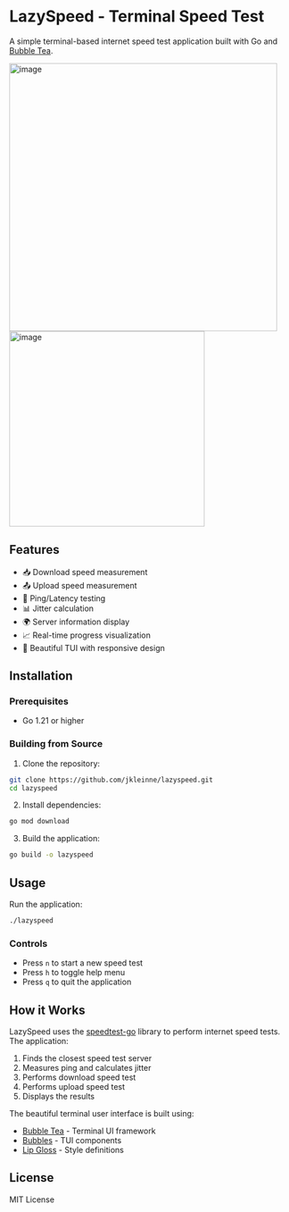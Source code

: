 # LazySpeed - Terminal Speed Test

A simple terminal-based internet speed test application built with Go and [Bubble Tea](https://github.com/charmbracelet/bubbletea).

<img width="480" alt="image" src="https://github.com/user-attachments/assets/2988d63e-3fcf-42de-83f2-9bce5e00106f" />
<img width="350" alt="image" src="https://github.com/user-attachments/assets/91a25e2b-3ef0-4d12-b2f0-4a18fff67c84" />


## Features

- 📥 Download speed measurement
- 📤 Upload speed measurement
- 🔄 Ping/Latency testing
- 📊 Jitter calculation
- 🌍 Server information display
- 📈 Real-time progress visualization
- 🎨 Beautiful TUI with responsive design

## Installation

### Prerequisites

- Go 1.21 or higher

### Building from Source

1. Clone the repository:
```bash
git clone https://github.com/jkleinne/lazyspeed.git
cd lazyspeed
```

2. Install dependencies:
```bash
go mod download
```

3. Build the application:
```bash
go build -o lazyspeed
```

## Usage

Run the application:
```bash
./lazyspeed
```

### Controls

- Press `n` to start a new speed test
- Press `h` to toggle help menu
- Press `q` to quit the application

## How it Works

LazySpeed uses the [speedtest-go](https://github.com/showwin/speedtest-go) library to perform internet speed tests. The application:

1. Finds the closest speed test server
2. Measures ping and calculates jitter
3. Performs download speed test
4. Performs upload speed test
5. Displays the results

The beautiful terminal user interface is built using:
- [Bubble Tea](https://github.com/charmbracelet/bubbletea) - Terminal UI framework
- [Bubbles](https://github.com/charmbracelet/bubbles) - TUI components
- [Lip Gloss](https://github.com/charmbracelet/lipgloss) - Style definitions

## License

MIT License
